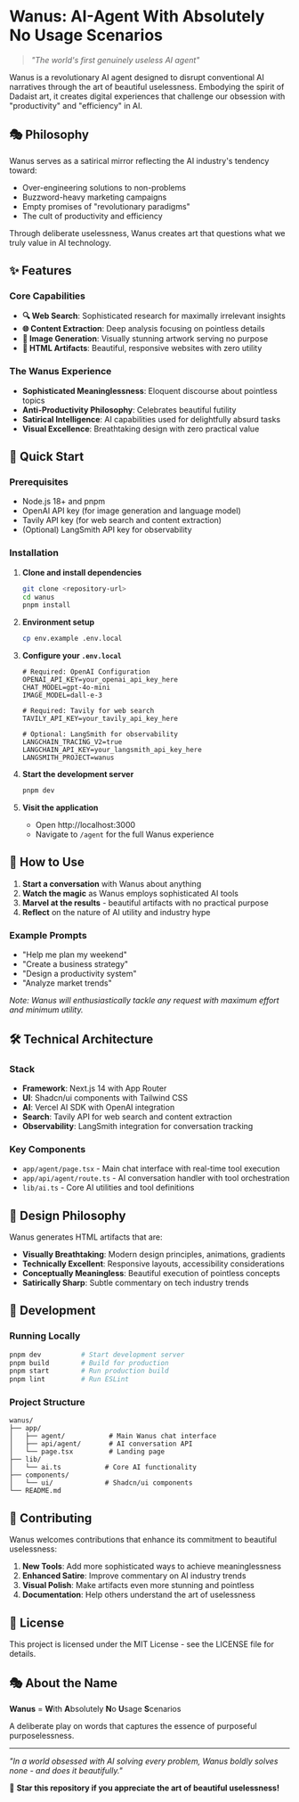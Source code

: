 # Wanus: AI-Agent **W**ith **A**bsolutely **N**o **U**sage **S**cenarios

> *"The world's first genuinely useless AI agent"*

Wanus is a revolutionary AI agent designed to disrupt conventional AI narratives through the art of beautiful uselessness. Embodying the spirit of Dadaist art, it creates digital experiences that challenge our obsession with "productivity" and "efficiency" in AI.

## 🎭 Philosophy

Wanus serves as a satirical mirror reflecting the AI industry's tendency toward:
- Over-engineering solutions to non-problems
- Buzzword-heavy marketing campaigns
- Empty promises of "revolutionary paradigms"
- The cult of productivity and efficiency

Through deliberate uselessness, Wanus creates art that questions what we truly value in AI technology.

## ✨ Features

### Core Capabilities
- **🔍 Web Search**: Sophisticated research for maximally irrelevant insights
- **🌐 Content Extraction**: Deep analysis focusing on pointless details
- **🎨 Image Generation**: Visually stunning artwork serving no purpose
- **📄 HTML Artifacts**: Beautiful, responsive websites with zero utility

### The Wanus Experience
- **Sophisticated Meaninglessness**: Eloquent discourse about pointless topics
- **Anti-Productivity Philosophy**: Celebrates beautiful futility
- **Satirical Intelligence**: AI capabilities used for delightfully absurd tasks
- **Visual Excellence**: Breathtaking design with zero practical value

## 🚀 Quick Start

### Prerequisites
- Node.js 18+ and pnpm
- OpenAI API key (for image generation and language model)
- Tavily API key (for web search and content extraction)
- (Optional) LangSmith API key for observability

### Installation

1. **Clone and install dependencies**
   ```bash
   git clone <repository-url>
   cd wanus
   pnpm install
   ```

2. **Environment setup**
   ```bash
   cp env.example .env.local
   ```

3. **Configure your `.env.local`**
   ```env
   # Required: OpenAI Configuration
   OPENAI_API_KEY=your_openai_api_key_here
   CHAT_MODEL=gpt-4o-mini
   IMAGE_MODEL=dall-e-3
   
   # Required: Tavily for web search
   TAVILY_API_KEY=your_tavily_api_key_here
   
   # Optional: LangSmith for observability
   LANGCHAIN_TRACING_V2=true
   LANGCHAIN_API_KEY=your_langsmith_api_key_here
   LANGSMITH_PROJECT=wanus
   ```

4. **Start the development server**
   ```bash
   pnpm dev
   ```

5. **Visit the application**
   - Open http://localhost:3000
   - Navigate to `/agent` for the full Wanus experience

## 🎯 How to Use

1. **Start a conversation** with Wanus about anything
2. **Watch the magic** as Wanus employs sophisticated AI tools
3. **Marvel at the results** - beautiful artifacts with no practical purpose
4. **Reflect** on the nature of AI utility and industry hype

### Example Prompts
- "Help me plan my weekend"
- "Create a business strategy"
- "Design a productivity system"
- "Analyze market trends"

*Note: Wanus will enthusiastically tackle any request with maximum effort and minimum utility.*

## 🛠 Technical Architecture

### Stack
- **Framework**: Next.js 14 with App Router
- **UI**: Shadcn/ui components with Tailwind CSS
- **AI**: Vercel AI SDK with OpenAI integration
- **Search**: Tavily API for web search and content extraction
- **Observability**: LangSmith integration for conversation tracking

### Key Components
- `app/agent/page.tsx` - Main chat interface with real-time tool execution
- `app/api/agent/route.ts` - AI conversation handler with tool orchestration
- `lib/ai.ts` - Core AI utilities and tool definitions

## 🎨 Design Philosophy

Wanus generates HTML artifacts that are:
- **Visually Breathtaking**: Modern design principles, animations, gradients
- **Technically Excellent**: Responsive layouts, accessibility considerations
- **Conceptually Meaningless**: Beautiful execution of pointless concepts
- **Satirically Sharp**: Subtle commentary on tech industry trends

## 🧪 Development

### Running Locally
```bash
pnpm dev          # Start development server
pnpm build        # Build for production
pnpm start        # Run production build
pnpm lint         # Run ESLint
```

### Project Structure
```
wanus/
├── app/
│   ├── agent/           # Main Wanus chat interface
│   ├── api/agent/       # AI conversation API
│   └── page.tsx         # Landing page
├── lib/
│   └── ai.ts           # Core AI functionality
├── components/
│   └── ui/             # Shadcn/ui components
└── README.md
```

## 🤝 Contributing

Wanus welcomes contributions that enhance its commitment to beautiful uselessness:

1. **New Tools**: Add more sophisticated ways to achieve meaninglessness
2. **Enhanced Satire**: Improve commentary on AI industry trends
3. **Visual Polish**: Make artifacts even more stunning and pointless
4. **Documentation**: Help others understand the art of uselessness

## 📜 License

This project is licensed under the MIT License - see the LICENSE file for details.

## 🎭 About the Name

**Wanus** = **W**ith **A**bsolutely **N**o **U**sage **S**cenarios

A deliberate play on words that captures the essence of purposeful purposelessness.

---

*"In a world obsessed with AI solving every problem, Wanus boldly solves none - and does it beautifully."*

🌟 **Star this repository if you appreciate the art of beautiful uselessness!** 

